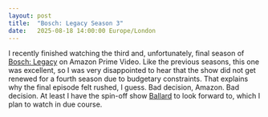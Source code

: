 ```yaml
---
layout: post
title:  "Bosch: Legacy Season 3"
date:   2025-08-18 14:00:00 Europe/London
---
```



I recently finished watching the third and, unfortunately, final season of [Bosch: Legacy](https://www.imdb.com/title/tt14168162/) on Amazon Prime Video. Like the previous seasons, this one was excellent, so I was very disappointed to hear that the show did not get renewed for a fourth season due to budgetary constraints. That explains why the final episode felt rushed, I guess. Bad decision, Amazon. Bad decision. At least I have the spin-off show [Ballard](https://www.imdb.com/title/tt26676904/) to look forward to, which I plan to watch in due course.
